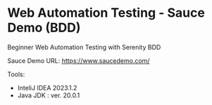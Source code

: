 ﻿# Web Automation Testing - Sauce Demo (BDD)
Beginner Web Automation Testing with Serenity BDD

Sauce Demo URL: https://www.saucedemo.com/

Tools:
* InteliJ IDEA 2023.1.2
* Java JDK : ver. 20.0.1
